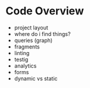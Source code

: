 # Code Overview

- project layout
- where do i find things?
- queries (graph)
- fragments
- linting
- testig
- analytics
- forms
- dynamic vs static
